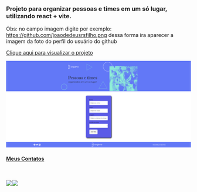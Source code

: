 ### Projeto para organizar pessoas e times em um só lugar, utilizando react + vite.
Obs: no campo imagem digite por exemplo: https://github.com/joaodedeusrsfilho.png dessa forma ira aparecer a imagem da foto do perfil do usuário do github

<a href='https://projetoorgano-six.vercel.app/' target="_blank">Clique aqui para visualizar o projeto

<img src='print.png'>

#### Meus Contatos
# <a href = "mailto:joaodedeusrsfilho@gmail.com"><img src="https://img.shields.io/badge/-Gmail-%23333?style=for-the-badge&logo=gmail&logoColor=white" target="_blank"></a><a href="https://www.linkedin.com/in/joaodedeusrsfilho" target="_blank"><img src="https://img.shields.io/badge/-LinkedIn-%230077B5?style=for-the-badge&logo=linkedin&logoColor=white" target="_blank"></a>
